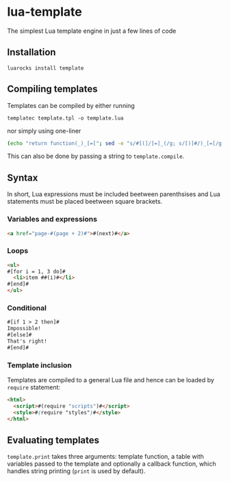 lua-template
============

The simplest Lua template engine in just a few lines of code

Installation
------------

`luarocks install template`

Compiling templates
-------------------
Templates can be compiled by either running

`templatec template.tpl -o template.lua`

nor simply using one-liner

```bash
(echo "return function(_)_[=["; sed -e "s/#[(]/]=]_(/g; s/[)]#/)_[=[/g; s/#\[/]=] /g;s/\]#/ _[=[/g"; echo "]=] end") < template.tpl > template.lua
```

This can also be done by passing a string to  `template.compile`.

Syntax
------
In short, Lua expressions must be included beetween parenthsises and Lua statements must be placed beetween square brackets.

### Variables and expressions
```html
<a href="page-#(page + 2)#">#(next)#</a>
```

### Loops
```html
<ul>
#[for i = 1, 3 do]#
  <li>item ##(i)#</li>
#[end]# 
</ul>
```

### Conditional
```html
#[if 1 > 2 then]#
Impossible!
#[else]#
That's right!
#[end]#
```

### Template inclusion
Templates are compiled to a general Lua file and hence can be loaded by `require` statement:
```html
<html>
  <script>#(require "scripts")#</script>
  <style>#(require "styles")#</style>
</html>
```

Evaluating templates
--------------------
`template.print` takes three arguments: template function, a table with variables passed to the template and optionally a callback function, which handles string printing (`print` is used by default). 